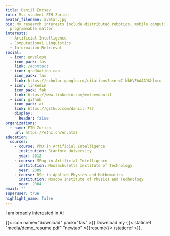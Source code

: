 ```yaml
---
title: Daniil Emtsev
role: Msc student ETH Zurich
avatar_filename: avatar.jpg
bio: My research interests include distributed robotics, mobile computing and
  programmable matter.
interests:
  - Artificial Intelligence
  - Computational Linguistics
  - Information Retrieval
social:
  - icon: envelope
    icon_pack: fas
    link: /#contact
  - icon: graduation-cap
    icon_pack: fas
    link: https://scholar.google.ru/citations?user=7-kkHVEAAAAJ&hl=ru
  - icon: linkedin
    icon_pack: fab
    link: https://www.linkedin.com/emtsevdaniil
  - icon: github
    icon_pack: ai
    link: https://github.com/daniil-777
    display:
      header: false
organizations:
  - name: ETH Zurich
    url: https://ethz.ch/en.html
education:
  courses:
    - course: PhD in Artificial Intelligence
      institution: Stanford University
      year: 2012
    - course: MEng in Artificial Intelligence
      institution: Massachusetts Institute of Technology
      year: 2009
    - course: BSc in Applied Physics and Mathematics
      institution: Moscow Institute of Physics and Technology
      year: 2004
email: ""
superuser: true
highlight_name: false
---
```

I am broadly interested in AI

{{< icon name="download" pack="fas" >}} Download my {{< staticref "media/demo_resume.pdf" "newtab" >}}resumé{{< /staticref >}}.
